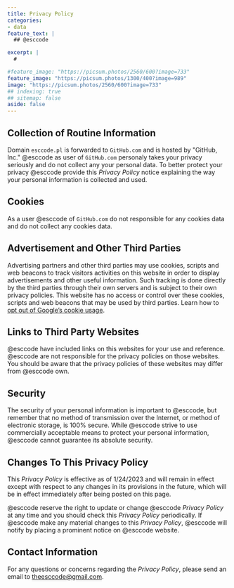 ```yaml
---
title: Privacy Policy
categories:
- data
feature_text: |
  ## @esccode

excerpt: |
  # 

#feature_image: "https://picsum.photos/2560/600?image=733"
feature_image: "https://picsum.photos/1300/400?image=989"
image: "https://picsum.photos/2560/600?image=733"
## indexing: true
## sitemap: false
aside: false
---
```




## Collection of Routine Information

Domain `esccode.pl` is forwarded to `GitHub.com` and  is hosted by "GitHub, Inc." @esccode as user of `GitHub.com` personaly takes your privacy seriously and do not collect any your personal data. To better protect your privacy @esccode provide this *Privacy Policy* notice explaining the way your personal information is collected and used.

## Cookies

As a user @esccode of `GitHub.com` do not responsible for any cookies data and do not collect any cookies data.

## Advertisement and Other Third Parties

Advertising partners and other third parties may use cookies, scripts and web beacons to track visitors activities on this website in order to display advertisements and other useful information. Such tracking is done directly by the third parties through their own servers and is subject to their own privacy policies. This website has no access or control over these cookies, scripts and web beacons that may be used by third parties. Learn how to [opt out of Google’s cookie usage](http://www.google.com/privacy_ads.html).

## Links to Third Party Websites

@esccode have included links on this websites for your use and reference. @esccode are not responsible for the privacy policies on those websites. You should be aware that the privacy policies of these websites may differ from @esccode own.


## Security

The security of your personal information is important to @esccode, but remember that no method of transmission over the Internet, or method of electronic storage, is 100% secure. While @esccode strive to use commercially acceptable means to protect your personal information, @esccode cannot guarantee its absolute security.


## Changes To This Privacy Policy

This *Privacy Policy* is effective as of 1/24/2023 and will remain in effect except with respect to any changes in its provisions in the future, which will be in effect immediately after being posted on this page.

@esccode reserve the right to update or change @esccode *Privacy Policy* at any time and you should check this *Privacy Policy* periodically. If @esccode make any material changes to this *Privacy Policy*, @esccode will notify by placing a prominent notice on @esccode website.


## Contact Information

For any questions or concerns regarding the *Privacy Policy*, please send an email to theesccode@gmail.com.